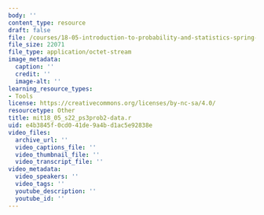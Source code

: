 ```yaml
---
body: ''
content_type: resource
draft: false
file: /courses/18-05-introduction-to-probability-and-statistics-spring-2022/mit18_05_s22_ps3prob2-data.r
file_size: 22071
file_type: application/octet-stream
image_metadata:
  caption: ''
  credit: ''
  image-alt: ''
learning_resource_types:
- Tools
license: https://creativecommons.org/licenses/by-nc-sa/4.0/
resourcetype: Other
title: mit18_05_s22_ps3prob2-data.r
uid: e4b3845f-0cd0-41de-9a4b-d1ac5e92838e
video_files:
  archive_url: ''
  video_captions_file: ''
  video_thumbnail_file: ''
  video_transcript_file: ''
video_metadata:
  video_speakers: ''
  video_tags: ''
  youtube_description: ''
  youtube_id: ''
---
```

